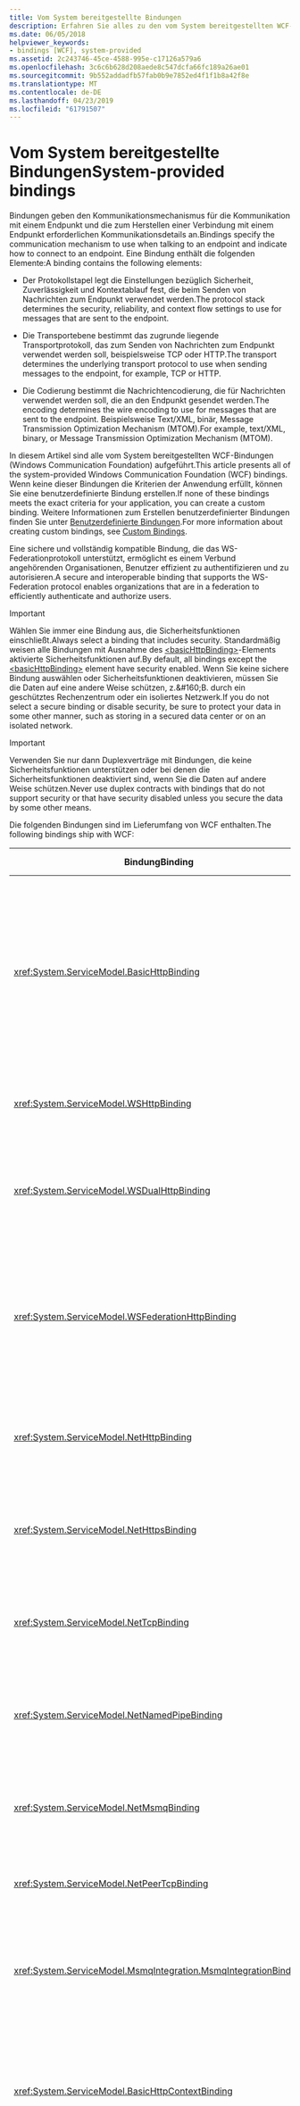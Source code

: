```yaml
---
title: Vom System bereitgestellte Bindungen
description: Erfahren Sie alles zu den vom System bereitgestellten WCF-Bindungen (Windows Communication Foundation).
ms.date: 06/05/2018
helpviewer_keywords:
- bindings [WCF], system-provided
ms.assetid: 2c243746-45ce-4588-995e-c17126a579a6
ms.openlocfilehash: 3c6c6b628d208aede8c547dcfa66fc189a26ae01
ms.sourcegitcommit: 9b552addadfb57fab0b9e7852ed4f1f1b8a42f8e
ms.translationtype: MT
ms.contentlocale: de-DE
ms.lasthandoff: 04/23/2019
ms.locfileid: "61791507"
---
```

# <a name="system-provided-bindings"></a><span data-ttu-id="301f3-103">Vom System bereitgestellte Bindungen</span><span class="sxs-lookup"><span data-stu-id="301f3-103">System-provided bindings</span></span>

<span data-ttu-id="301f3-104">Bindungen geben den Kommunikationsmechanismus für die Kommunikation mit einem Endpunkt und die zum Herstellen einer Verbindung mit einem Endpunkt erforderlichen Kommunikationsdetails an.</span><span class="sxs-lookup"><span data-stu-id="301f3-104">Bindings specify the communication mechanism to use when talking to an endpoint and indicate how to connect to an endpoint.</span></span> <span data-ttu-id="301f3-105">Eine Bindung enthält die folgenden Elemente:</span><span class="sxs-lookup"><span data-stu-id="301f3-105">A binding contains the following elements:</span></span>

- <span data-ttu-id="301f3-106">Der Protokollstapel legt die Einstellungen bezüglich Sicherheit, Zuverlässigkeit und Kontextablauf fest, die beim Senden von Nachrichten zum Endpunkt verwendet werden.</span><span class="sxs-lookup"><span data-stu-id="301f3-106">The protocol stack determines the security, reliability, and context flow settings to use for messages that are sent to the endpoint.</span></span>

- <span data-ttu-id="301f3-107">Die Transportebene bestimmt das zugrunde liegende Transportprotokoll, das zum Senden von Nachrichten zum Endpunkt verwendet werden soll, beispielsweise TCP oder HTTP.</span><span class="sxs-lookup"><span data-stu-id="301f3-107">The transport determines the underlying transport protocol to use when sending messages to the endpoint, for example, TCP or HTTP.</span></span>

- <span data-ttu-id="301f3-108">Die Codierung bestimmt die Nachrichtencodierung, die für Nachrichten verwendet werden soll, die an den Endpunkt gesendet werden.</span><span class="sxs-lookup"><span data-stu-id="301f3-108">The encoding determines the wire encoding to use for messages that are sent to the endpoint.</span></span> <span data-ttu-id="301f3-109">Beispielsweise Text/XML, binär, Message Transmission Optimization Mechanism (MTOM).</span><span class="sxs-lookup"><span data-stu-id="301f3-109">For example, text/XML, binary, or Message Transmission Optimization Mechanism (MTOM).</span></span>

 <span data-ttu-id="301f3-110">In diesem Artikel sind alle vom System bereitgestellten WCF-Bindungen (Windows Communication Foundation) aufgeführt.</span><span class="sxs-lookup"><span data-stu-id="301f3-110">This article presents all of the system-provided Windows Communication Foundation (WCF) bindings.</span></span> <span data-ttu-id="301f3-111">Wenn keine dieser Bindungen die Kriterien der Anwendung erfüllt, können Sie eine benutzerdefinierte Bindung erstellen.</span><span class="sxs-lookup"><span data-stu-id="301f3-111">If none of these bindings meets the exact criteria for your application, you can create a custom binding.</span></span> <span data-ttu-id="301f3-112">Weitere Informationen zum Erstellen benutzerdefinierter Bindungen finden Sie unter [Benutzerdefinierte Bindungen](./extending/custom-bindings.md).</span><span class="sxs-lookup"><span data-stu-id="301f3-112">For more information about creating custom bindings, see [Custom Bindings](./extending/custom-bindings.md).</span></span>

 <span data-ttu-id="301f3-113">Eine sichere und vollständig kompatible Bindung, die das WS-Federationprotokoll unterstützt, ermöglicht es einem Verbund angehörenden Organisationen, Benutzer effizient zu authentifizieren und zu autorisieren.</span><span class="sxs-lookup"><span data-stu-id="301f3-113">A secure and interoperable binding that supports the WS-Federation protocol enables organizations that are in a federation to efficiently authenticate and authorize users.</span></span>

> [!IMPORTANT]
> <span data-ttu-id="301f3-114">Wählen Sie immer eine Bindung aus, die Sicherheitsfunktionen einschließt.</span><span class="sxs-lookup"><span data-stu-id="301f3-114">Always select a binding that includes security.</span></span> <span data-ttu-id="301f3-115">Standardmäßig weisen alle Bindungen mit Ausnahme des [\<basicHttpBinding>](../configure-apps/file-schema/wcf/basichttpbinding.md)-Elements aktivierte Sicherheitsfunktionen auf.</span><span class="sxs-lookup"><span data-stu-id="301f3-115">By default, all bindings except the [\<basicHttpBinding>](../configure-apps/file-schema/wcf/basichttpbinding.md) element have security enabled.</span></span> <span data-ttu-id="301f3-116">Wenn Sie keine sichere Bindung auswählen oder Sicherheitsfunktionen deaktivieren, müssen Sie die Daten auf eine andere Weise schützen, z.&amp;#160;B. durch ein geschütztes Rechenzentrum oder ein isoliertes Netzwerk.</span><span class="sxs-lookup"><span data-stu-id="301f3-116">If you do not select a secure binding or disable security, be sure to protect your data in some other manner, such as storing in a secured data center or on an isolated network.</span></span>

> [!IMPORTANT]
> <span data-ttu-id="301f3-117">Verwenden Sie nur dann Duplexverträge mit Bindungen, die keine Sicherheitsfunktionen unterstützen oder bei denen die Sicherheitsfunktionen deaktiviert sind, wenn Sie die Daten auf andere Weise schützen.</span><span class="sxs-lookup"><span data-stu-id="301f3-117">Never use duplex contracts with bindings that do not support security or that have security disabled unless you secure the data by some other means.</span></span>

<span data-ttu-id="301f3-118">Die folgenden Bindungen sind im Lieferumfang von WCF enthalten.</span><span class="sxs-lookup"><span data-stu-id="301f3-118">The following bindings ship with WCF:</span></span>

|<span data-ttu-id="301f3-119">Bindung</span><span class="sxs-lookup"><span data-stu-id="301f3-119">Binding</span></span>|<span data-ttu-id="301f3-120">Konfigurationselement</span><span class="sxs-lookup"><span data-stu-id="301f3-120">Configuration Element</span></span>|<span data-ttu-id="301f3-121">Beschreibung</span><span class="sxs-lookup"><span data-stu-id="301f3-121">Description</span></span>|
|-------------|---------------------------|-----------------|
|<xref:System.ServiceModel.BasicHttpBinding>|[<span data-ttu-id="301f3-122">\<basicHttpBinding></span><span class="sxs-lookup"><span data-stu-id="301f3-122">\<basicHttpBinding></span></span>](../configure-apps/file-schema/wcf/basichttpbinding.md)|<span data-ttu-id="301f3-123">Eine Bindung, die sich für die Kommunikation mit Webdiensten eignet, die mit WS-Basic Profile kompatibel sind, beispielsweise auf ASP.NET-Webdiensten (ASMX) basierende Dienste.</span><span class="sxs-lookup"><span data-stu-id="301f3-123">A binding that is suitable for communicating with WS-Basic Profile-conformant Web services, for example, ASP.NET Web services (ASMX)-based services.</span></span> <span data-ttu-id="301f3-124">Diese Bindung verwendet HTTP als Transport und Text/XML als Standardnachrichtencodierung.</span><span class="sxs-lookup"><span data-stu-id="301f3-124">This binding uses HTTP as the transport and text/XML as the default message encoding.</span></span>|
|<xref:System.ServiceModel.WSHttpBinding>|[<span data-ttu-id="301f3-125">\<wsHttpBinding></span><span class="sxs-lookup"><span data-stu-id="301f3-125">\<wsHttpBinding></span></span>](../configure-apps/file-schema/wcf/wshttpbinding.md)|<span data-ttu-id="301f3-126">Eine sichere und vollständig kompatible Bindung, die sich für Nicht-Duplexdienstverträge eignet.</span><span class="sxs-lookup"><span data-stu-id="301f3-126">A secure and interoperable binding that is suitable for non-duplex service contracts.</span></span>|
|<xref:System.ServiceModel.WSDualHttpBinding>|[<span data-ttu-id="301f3-127">\<wsDualHttpBinding></span><span class="sxs-lookup"><span data-stu-id="301f3-127">\<wsDualHttpBinding></span></span>](../configure-apps/file-schema/wcf/wsdualhttpbinding.md)|<span data-ttu-id="301f3-128">Eine sichere und vollständig kompatible Bindung, die für Duplexdienstverträge oder für die Kommunikation über SOAP-Vermittler geeignet ist.</span><span class="sxs-lookup"><span data-stu-id="301f3-128">A secure and interoperable binding that is suitable for duplex service contracts or communication through SOAP intermediaries.</span></span>|
|<xref:System.ServiceModel.WSFederationHttpBinding>|[<span data-ttu-id="301f3-129">\<wsFederationHttpBinding></span><span class="sxs-lookup"><span data-stu-id="301f3-129">\<wsFederationHttpBinding></span></span>](../configure-apps/file-schema/wcf/wsfederationhttpbinding.md)|<span data-ttu-id="301f3-130">Eine sichere und vollständig kompatible Bindung, die das WS-Verbundsprotokoll unterstützt, die es einem Verbund angehörenden Organisationen ermöglicht, Benutzer effizient zu authentifizieren und zu autorisieren.</span><span class="sxs-lookup"><span data-stu-id="301f3-130">A secure and interoperable binding that supports the WS-Federation protocol, which enables organizations that are in a federation to efficiently authenticate and authorize users.</span></span>|
|<xref:System.ServiceModel.NetHttpBinding>|[<span data-ttu-id="301f3-131">\<netHttpBinding></span><span class="sxs-lookup"><span data-stu-id="301f3-131">\<netHttpBinding></span></span>](../configure-apps/file-schema/wcf/nethttpbinding.md)|<span data-ttu-id="301f3-132">Eine für die Nutzung von HTTP- oder WebSocket-Diensten entwickelte Bindung, die standardmäßig die binäre Codierung verwendet.</span><span class="sxs-lookup"><span data-stu-id="301f3-132">A binding designed for consuming HTTP or WebSocket services that uses binary encoding by default.</span></span>|
|<xref:System.ServiceModel.NetHttpsBinding>|[<span data-ttu-id="301f3-133">\<netHttpsBinding></span><span class="sxs-lookup"><span data-stu-id="301f3-133">\<netHttpsBinding></span></span>](../configure-apps/file-schema/wcf/nethttpsbinding.md)|<span data-ttu-id="301f3-134">Eine für die Nutzung von HTTP- oder WebSocket-Diensten entwickelte sichere Bindung, die standardmäßig die binäre Codierung verwendet.</span><span class="sxs-lookup"><span data-stu-id="301f3-134">A secure binding designed for consuming HTTP or WebSocket services that uses binary encoding by default.</span></span>|
|<xref:System.ServiceModel.NetTcpBinding>|[<span data-ttu-id="301f3-135">\<netTcpBinding></span><span class="sxs-lookup"><span data-stu-id="301f3-135">\<netTcpBinding></span></span>](../configure-apps/file-schema/wcf/nettcpbinding.md)|<span data-ttu-id="301f3-136">Eine sichere und optimierte Bindung, die sich für die computerübergreifende Kommunikation zwischen WCF-Anwendungen eignet.</span><span class="sxs-lookup"><span data-stu-id="301f3-136">A secure and optimized binding suitable for cross-machine communication between WCF applications.</span></span>|
|<xref:System.ServiceModel.NetNamedPipeBinding>|[<span data-ttu-id="301f3-137">\<netNamedPipeBinding></span><span class="sxs-lookup"><span data-stu-id="301f3-137">\<netNamedPipeBinding></span></span>](../configure-apps/file-schema/wcf/netnamedpipebinding.md)|<span data-ttu-id="301f3-138">Eine sichere, zuverlässige und optimierte Bindung, die sich für die Kommunikation zwischen WCF-Anwendungen auf einem Computer eignet.</span><span class="sxs-lookup"><span data-stu-id="301f3-138">A secure, reliable, optimized binding that is suitable for on-machine communication between WCF applications.</span></span>|
|<xref:System.ServiceModel.NetMsmqBinding>|[<span data-ttu-id="301f3-139">\<netMsmqBinding></span><span class="sxs-lookup"><span data-stu-id="301f3-139">\<netMsmqBinding></span></span>](../configure-apps/file-schema/wcf/netmsmqbinding.md)|<span data-ttu-id="301f3-140">Eine der Warteschlange hinzugefügte Bindung, die sich für eine computerübergreifende Kommunikation zwischen WCF-Anwendungen eignet.</span><span class="sxs-lookup"><span data-stu-id="301f3-140">A queued binding that is suitable for cross-machine communication between WCF applications.</span></span>|
|<xref:System.ServiceModel.NetPeerTcpBinding>|[<span data-ttu-id="301f3-141">\<netPeerTcpBinding></span><span class="sxs-lookup"><span data-stu-id="301f3-141">\<netPeerTcpBinding></span></span>](../configure-apps/file-schema/wcf/netpeertcpbinding.md)|<span data-ttu-id="301f3-142">Eine Bindung, die eine sichere Kommunikation zwischen mehreren Computern ermöglicht.</span><span class="sxs-lookup"><span data-stu-id="301f3-142">A binding that enables secure, multiple machine communication.</span></span>|
|<xref:System.ServiceModel.MsmqIntegration.MsmqIntegrationBinding>|[<span data-ttu-id="301f3-143">\<msmqIntegrationBinding></span><span class="sxs-lookup"><span data-stu-id="301f3-143">\<msmqIntegrationBinding></span></span>](../configure-apps/file-schema/wcf/msmqintegrationbinding.md)|<span data-ttu-id="301f3-144">Eine Bindung, die sich für eine computerübergreifende Kommunikation zwischen einer WCF-Anwendung und vorhandenen Message Queuing-Anwendungen eignet.</span><span class="sxs-lookup"><span data-stu-id="301f3-144">A binding that is suitable for cross-machine communication between a WCF application and existing Message Queuing applications.</span></span>|
|<xref:System.ServiceModel.BasicHttpContextBinding>|[<span data-ttu-id="301f3-145">\<basicHttpContextBinding></span><span class="sxs-lookup"><span data-stu-id="301f3-145">\<basicHttpContextBinding></span></span>](../configure-apps/file-schema/wcf/basichttpcontextbinding.md)|<span data-ttu-id="301f3-146">Eine Bindung, die sich für die Kommunikation mit Webdiensten eignet, die mit WS-Basic Profile kompatibel sind, und so die Verwendung von HTTP-Cookies zum Austauschen von Kontext ermöglicht.</span><span class="sxs-lookup"><span data-stu-id="301f3-146">A binding suitable for communicating with WS-Basic Profile conformant Web services that enables HTTP cookies to be used to exchange context.</span></span>|
|<xref:System.ServiceModel.NetTcpContextBinding>|[<span data-ttu-id="301f3-147">\<netTcpContextBinding></span><span class="sxs-lookup"><span data-stu-id="301f3-147">\<netTcpContextBinding></span></span>](../configure-apps/file-schema/wcf/nettcpcontextbinding.md)|<span data-ttu-id="301f3-148">Eine sichere und optimierte Bindung, die sich für die computerübergreifende Kommunikation zwischen WCF-Anwendungen eignet und so die Verwendung von SOAP-Headern zum Austauschen von Kontext ermöglicht.</span><span class="sxs-lookup"><span data-stu-id="301f3-148">A secure and optimized binding suitable for cross-machine communication between WCF applications that enables SOAP headers to be used to exchange context.</span></span>|
|<xref:System.ServiceModel.WebHttpBinding>|[<span data-ttu-id="301f3-149">\<webHttpBinding></span><span class="sxs-lookup"><span data-stu-id="301f3-149">\<webHttpBinding></span></span>](../configure-apps/file-schema/wcf/webhttpbinding.md)|<span data-ttu-id="301f3-150">Eine Bindung, die zum Konfigurieren von Endpunkten für WCF-Webdienste verwendet wird, die durch HTTP-Anforderungen und nicht durch SOAP-Nachrichten bereitgestellt werden.</span><span class="sxs-lookup"><span data-stu-id="301f3-150">A binding used to configure endpoints for WCF Web services that are exposed through HTTP requests instead of SOAP messages.</span></span>|
|<xref:System.ServiceModel.WSHttpContextBinding>|[<span data-ttu-id="301f3-151">\<wsHttpContextBinding></span><span class="sxs-lookup"><span data-stu-id="301f3-151">\<wsHttpContextBinding></span></span>](../configure-apps/file-schema/wcf/wshttpcontextbinding.md)|<span data-ttu-id="301f3-152">Eine sichere und vollständig kompatible Bindung, die sich für Nicht-Duplexdienstverträge eignet und so die Verwendung von SOAP-Headern zum Austauschen von Kontext ermöglicht.</span><span class="sxs-lookup"><span data-stu-id="301f3-152">A secure and interoperable binding suitable for non-duplex service contracts that enables SOAP headers to be used to exchange context.</span></span>|
|<xref:System.ServiceModel.UdpBinding>|[<span data-ttu-id="301f3-153">\<udpBinding></span><span class="sxs-lookup"><span data-stu-id="301f3-153">\<udpBinding></span></span>](../configure-apps/file-schema/wcf/udpbinding.md)|<span data-ttu-id="301f3-154">Eine Bindung, die verwendet werden soll, wenn eine große Menge einfacher Nachrichten an eine große Anzahl von Clients gleichzeitig gesendet werden soll.</span><span class="sxs-lookup"><span data-stu-id="301f3-154">A binding to use when sending a burst of simple messages to a large number of clients simultaneously.</span></span>|

 <span data-ttu-id="301f3-155">In der folgenden Tabelle sind die Funktionen der einzelnen vom System bereitgestellten Bindungen dargestellt.</span><span class="sxs-lookup"><span data-stu-id="301f3-155">The following table shows the features of each of the system-provided bindings.</span></span> <span data-ttu-id="301f3-156">Die Bindungen sind in den Tabellenspalten angegeben. Die Funktionen werden in den Zeilen aufgelistet und in der zweiten Tabelle beschrieben.</span><span class="sxs-lookup"><span data-stu-id="301f3-156">The bindings are found in the table columns; the features are listed in the rows and described in a second table.</span></span> <span data-ttu-id="301f3-157">In der folgenden Tabelle werden die im Zusammenhang mit Bindungen verwendeten Abkürzungen erklärt.</span><span class="sxs-lookup"><span data-stu-id="301f3-157">The following table provides a key for the binding abbreviations used.</span></span> <span data-ttu-id="301f3-158">Zur Auswahl einer Bindung ermitteln Sie, welche Spalte in den Zeilen alle Funktionen enthält, die Sie benötigen.</span><span class="sxs-lookup"><span data-stu-id="301f3-158">To select a binding, determine which column satisfies all of the row features you need.</span></span>

|<span data-ttu-id="301f3-159">Bindung</span><span class="sxs-lookup"><span data-stu-id="301f3-159">Binding</span></span>|<span data-ttu-id="301f3-160">Interoperabilität</span><span class="sxs-lookup"><span data-stu-id="301f3-160">Interoperability</span></span>|<span data-ttu-id="301f3-161">Sicherheit (Standard)</span><span class="sxs-lookup"><span data-stu-id="301f3-161">Security (Default)</span></span>|<span data-ttu-id="301f3-162">Sitzung</span><span class="sxs-lookup"><span data-stu-id="301f3-162">Session</span></span><br /><span data-ttu-id="301f3-163">(Standard)</span><span class="sxs-lookup"><span data-stu-id="301f3-163">(Default)</span></span>|<span data-ttu-id="301f3-164">Transaktionen</span><span class="sxs-lookup"><span data-stu-id="301f3-164">Transactions</span></span>|<span data-ttu-id="301f3-165">Duplex</span><span class="sxs-lookup"><span data-stu-id="301f3-165">Duplex</span></span>|<span data-ttu-id="301f3-166">Codierung (Standard)</span><span class="sxs-lookup"><span data-stu-id="301f3-166">Encoding (Default)</span></span>|<span data-ttu-id="301f3-167">Streaming</span><span class="sxs-lookup"><span data-stu-id="301f3-167">Streaming</span></span><br /><span data-ttu-id="301f3-168">(Standard)</span><span class="sxs-lookup"><span data-stu-id="301f3-168">(Default)</span></span>|
|-------------|----------------------|--------------------------|-----------------------------|------------------|------------|--------------------------|-------------------------------|
|<xref:System.ServiceModel.BasicHttpBinding>|<span data-ttu-id="301f3-169">Basic Profile 1.1</span><span class="sxs-lookup"><span data-stu-id="301f3-169">Basic Profile 1.1</span></span>|<span data-ttu-id="301f3-170">(Keine), Transport, Nachricht, Gemischt</span><span class="sxs-lookup"><span data-stu-id="301f3-170">(None), Transport, Message, Mixed</span></span>|<span data-ttu-id="301f3-171">(Keine)</span><span class="sxs-lookup"><span data-stu-id="301f3-171">(None)</span></span>|<span data-ttu-id="301f3-172">(Keine)</span><span class="sxs-lookup"><span data-stu-id="301f3-172">(None)</span></span>|<span data-ttu-id="301f3-173">n/v</span><span class="sxs-lookup"><span data-stu-id="301f3-173">n/a</span></span>|<span data-ttu-id="301f3-174">Text, (MTOM)</span><span class="sxs-lookup"><span data-stu-id="301f3-174">Text, (MTOM)</span></span>|<span data-ttu-id="301f3-175">Ja</span><span class="sxs-lookup"><span data-stu-id="301f3-175">Yes</span></span><br /><span data-ttu-id="301f3-176">(gepuffert)</span><span class="sxs-lookup"><span data-stu-id="301f3-176">(buffered)</span></span>|
|<xref:System.ServiceModel.WSHttpBinding>|<span data-ttu-id="301f3-177">WS</span><span class="sxs-lookup"><span data-stu-id="301f3-177">WS</span></span>|<span data-ttu-id="301f3-178">Transport, (Nachricht), Gemischt</span><span class="sxs-lookup"><span data-stu-id="301f3-178">Transport, (Message), Mixed</span></span>|<span data-ttu-id="301f3-179">(Keine), zuverlässige Sitzung, Sicherheitssitzung</span><span class="sxs-lookup"><span data-stu-id="301f3-179">(None), Reliable Session, Security Session</span></span>|<span data-ttu-id="301f3-180">(Keine), Ja</span><span class="sxs-lookup"><span data-stu-id="301f3-180">(None), Yes</span></span>|<span data-ttu-id="301f3-181">n/v</span><span class="sxs-lookup"><span data-stu-id="301f3-181">n/a</span></span>|<span data-ttu-id="301f3-182">(Text), MTOM</span><span class="sxs-lookup"><span data-stu-id="301f3-182">(Text), MTOM</span></span>|<span data-ttu-id="301f3-183">Nein</span><span class="sxs-lookup"><span data-stu-id="301f3-183">No</span></span>|
|<xref:System.ServiceModel.WSDualHttpBinding>|<span data-ttu-id="301f3-184">WS</span><span class="sxs-lookup"><span data-stu-id="301f3-184">WS</span></span>|<span data-ttu-id="301f3-185">(Nachricht), Keine</span><span class="sxs-lookup"><span data-stu-id="301f3-185">(Message), None</span></span>|<span data-ttu-id="301f3-186">(Zuverlässige Sitzung), Sicherheitssitzung</span><span class="sxs-lookup"><span data-stu-id="301f3-186">(Reliable Session), Security Session</span></span>|<span data-ttu-id="301f3-187">(Keine), Ja</span><span class="sxs-lookup"><span data-stu-id="301f3-187">(None), Yes</span></span>|<span data-ttu-id="301f3-188">Ja</span><span class="sxs-lookup"><span data-stu-id="301f3-188">Yes</span></span>|<span data-ttu-id="301f3-189">(Text), MTOM</span><span class="sxs-lookup"><span data-stu-id="301f3-189">(Text), MTOM</span></span>|<span data-ttu-id="301f3-190">Nein</span><span class="sxs-lookup"><span data-stu-id="301f3-190">No</span></span>|
|<xref:System.ServiceModel.WSFederationHttpBinding>|<span data-ttu-id="301f3-191">WS-Federation</span><span class="sxs-lookup"><span data-stu-id="301f3-191">WS-Federation</span></span>|<span data-ttu-id="301f3-192">(Nachricht), Gemischt, Keine</span><span class="sxs-lookup"><span data-stu-id="301f3-192">(Message), Mixed, None</span></span>|<span data-ttu-id="301f3-193">(Keine), zuverlässige Sitzung, Sicherheitssitzung</span><span class="sxs-lookup"><span data-stu-id="301f3-193">(None), Reliable Session, Security Session</span></span>|<span data-ttu-id="301f3-194">(Keine), Ja</span><span class="sxs-lookup"><span data-stu-id="301f3-194">(None), Yes</span></span>|<span data-ttu-id="301f3-195">Nein</span><span class="sxs-lookup"><span data-stu-id="301f3-195">No</span></span>|<span data-ttu-id="301f3-196">(Text), MTOM</span><span class="sxs-lookup"><span data-stu-id="301f3-196">(Text), MTOM</span></span>|<span data-ttu-id="301f3-197">Nein</span><span class="sxs-lookup"><span data-stu-id="301f3-197">No</span></span>|
|<xref:System.ServiceModel.NetHttpBinding>|<span data-ttu-id="301f3-198">.NET</span><span class="sxs-lookup"><span data-stu-id="301f3-198">.NET</span></span>|<span data-ttu-id="301f3-199">(Keine), Transport, Nachricht, TransportWithMessageCredential, TransportCredentialOnly</span><span class="sxs-lookup"><span data-stu-id="301f3-199">(None), Transport, Message, TransportWithMessageCredential, TransportCredentialOnly</span></span>|<span data-ttu-id="301f3-200">Siehe den Hinweis unten.</span><span class="sxs-lookup"><span data-stu-id="301f3-200">See note below</span></span>|<span data-ttu-id="301f3-201">Keiner</span><span class="sxs-lookup"><span data-stu-id="301f3-201">None</span></span>|<span data-ttu-id="301f3-202">Siehe den Hinweis unten.</span><span class="sxs-lookup"><span data-stu-id="301f3-202">See note below</span></span>|<span data-ttu-id="301f3-203">(Binär), Text, MTOM</span><span class="sxs-lookup"><span data-stu-id="301f3-203">(Binary), Text, MTOM</span></span>|<span data-ttu-id="301f3-204">Ja (gepuffert)</span><span class="sxs-lookup"><span data-stu-id="301f3-204">Yes (buffered)</span></span>|
|<xref:System.ServiceModel.NetHttpsBinding>|<span data-ttu-id="301f3-205">.NET</span><span class="sxs-lookup"><span data-stu-id="301f3-205">.NET</span></span>|<span data-ttu-id="301f3-206">(Transport), TransportWithMessageCredential</span><span class="sxs-lookup"><span data-stu-id="301f3-206">(Transport), TransportWithMessageCredential</span></span>|<span data-ttu-id="301f3-207">Siehe den Hinweis unten.</span><span class="sxs-lookup"><span data-stu-id="301f3-207">See note below</span></span>|<span data-ttu-id="301f3-208">Keiner</span><span class="sxs-lookup"><span data-stu-id="301f3-208">None</span></span>|<span data-ttu-id="301f3-209">Siehe den Hinweis unten.</span><span class="sxs-lookup"><span data-stu-id="301f3-209">See note below</span></span>|<span data-ttu-id="301f3-210">(Binär), Text, MTOM</span><span class="sxs-lookup"><span data-stu-id="301f3-210">(Binary), Text, MTOM</span></span>|<span data-ttu-id="301f3-211">Ja</span><span class="sxs-lookup"><span data-stu-id="301f3-211">Yes</span></span><br /><span data-ttu-id="301f3-212">(gepuffert)</span><span class="sxs-lookup"><span data-stu-id="301f3-212">(buffered)</span></span>|
|<xref:System.ServiceModel.NetTcpBinding>|<span data-ttu-id="301f3-213">.NET</span><span class="sxs-lookup"><span data-stu-id="301f3-213">.NET</span></span>|<span data-ttu-id="301f3-214">(Transport), Nachricht, Keine, Gemischt</span><span class="sxs-lookup"><span data-stu-id="301f3-214">(Transport), Message, None, Mixed</span></span>|<span data-ttu-id="301f3-215">(Transport), zuverlässige Sitzung, Sicherheitssitzung</span><span class="sxs-lookup"><span data-stu-id="301f3-215">(Transport), Reliable Session, Security Session</span></span>|<span data-ttu-id="301f3-216">(Keine), Ja</span><span class="sxs-lookup"><span data-stu-id="301f3-216">(None), Yes</span></span>|<span data-ttu-id="301f3-217">Ja</span><span class="sxs-lookup"><span data-stu-id="301f3-217">Yes</span></span>|<span data-ttu-id="301f3-218">Binär</span><span class="sxs-lookup"><span data-stu-id="301f3-218">Binary</span></span>|<span data-ttu-id="301f3-219">Ja</span><span class="sxs-lookup"><span data-stu-id="301f3-219">Yes</span></span><br /><span data-ttu-id="301f3-220">(gepuffert)</span><span class="sxs-lookup"><span data-stu-id="301f3-220">(buffered)</span></span>|
|<xref:System.ServiceModel.NetNamedPipeBinding>|<span data-ttu-id="301f3-221">.NET</span><span class="sxs-lookup"><span data-stu-id="301f3-221">.NET</span></span>|<span data-ttu-id="301f3-222">(Transport), Keine</span><span class="sxs-lookup"><span data-stu-id="301f3-222">(Transport), None</span></span>|<span data-ttu-id="301f3-223">Keine, (Transport)</span><span class="sxs-lookup"><span data-stu-id="301f3-223">None, (Transport)</span></span>|<span data-ttu-id="301f3-224">(Keine), Ja</span><span class="sxs-lookup"><span data-stu-id="301f3-224">(None), Yes</span></span>|<span data-ttu-id="301f3-225">Ja</span><span class="sxs-lookup"><span data-stu-id="301f3-225">Yes</span></span>|<span data-ttu-id="301f3-226">Binär</span><span class="sxs-lookup"><span data-stu-id="301f3-226">Binary</span></span>|<span data-ttu-id="301f3-227">Ja</span><span class="sxs-lookup"><span data-stu-id="301f3-227">Yes</span></span><br /><span data-ttu-id="301f3-228">(gepuffert)</span><span class="sxs-lookup"><span data-stu-id="301f3-228">(buffered)</span></span>|
|<xref:System.ServiceModel.NetMsmqBinding>|<span data-ttu-id="301f3-229">.NET</span><span class="sxs-lookup"><span data-stu-id="301f3-229">.NET</span></span>|<span data-ttu-id="301f3-230">Nachricht, (Transport), Keine</span><span class="sxs-lookup"><span data-stu-id="301f3-230">Message, (Transport), None</span></span>|<span data-ttu-id="301f3-231">Keine, (Transport)</span><span class="sxs-lookup"><span data-stu-id="301f3-231">(None), Transport</span></span>|<span data-ttu-id="301f3-232">Keine, (Ja)</span><span class="sxs-lookup"><span data-stu-id="301f3-232">None, (Yes)</span></span>|<span data-ttu-id="301f3-233">Nein</span><span class="sxs-lookup"><span data-stu-id="301f3-233">No</span></span>|<span data-ttu-id="301f3-234">Binär</span><span class="sxs-lookup"><span data-stu-id="301f3-234">Binary</span></span>|<span data-ttu-id="301f3-235">Nein</span><span class="sxs-lookup"><span data-stu-id="301f3-235">No</span></span>|
|<xref:System.ServiceModel.NetPeerTcpBinding>|<span data-ttu-id="301f3-236">Peer</span><span class="sxs-lookup"><span data-stu-id="301f3-236">Peer</span></span>|<span data-ttu-id="301f3-237">(Transport)</span><span class="sxs-lookup"><span data-stu-id="301f3-237">(Transport)</span></span>|<span data-ttu-id="301f3-238">(Keine)</span><span class="sxs-lookup"><span data-stu-id="301f3-238">(None)</span></span>|<span data-ttu-id="301f3-239">(Keine)</span><span class="sxs-lookup"><span data-stu-id="301f3-239">(None)</span></span>|<span data-ttu-id="301f3-240">Ja</span><span class="sxs-lookup"><span data-stu-id="301f3-240">Yes</span></span>||<span data-ttu-id="301f3-241">Nein</span><span class="sxs-lookup"><span data-stu-id="301f3-241">No</span></span>|
|<xref:System.ServiceModel.MsmqIntegration.MsmqIntegrationBinding>|<span data-ttu-id="301f3-242">MSMQ</span><span class="sxs-lookup"><span data-stu-id="301f3-242">MSMQ</span></span>|<span data-ttu-id="301f3-243">(Transport)</span><span class="sxs-lookup"><span data-stu-id="301f3-243">(Transport)</span></span>|<span data-ttu-id="301f3-244">(Keine)</span><span class="sxs-lookup"><span data-stu-id="301f3-244">(None)</span></span>|<span data-ttu-id="301f3-245">Keine, (Ja)</span><span class="sxs-lookup"><span data-stu-id="301f3-245">None, (Yes)</span></span>|<span data-ttu-id="301f3-246">n/v</span><span class="sxs-lookup"><span data-stu-id="301f3-246">n/a</span></span>|<span data-ttu-id="301f3-247">n/v</span><span class="sxs-lookup"><span data-stu-id="301f3-247">n/a</span></span>|<span data-ttu-id="301f3-248">Nein</span><span class="sxs-lookup"><span data-stu-id="301f3-248">No</span></span>|
|<xref:System.ServiceModel.BasicHttpContextBinding>|<span data-ttu-id="301f3-249">Basic Profile 1.1</span><span class="sxs-lookup"><span data-stu-id="301f3-249">Basic Profile 1.1</span></span>|<span data-ttu-id="301f3-250">(Keine), Transport, Nachricht, Gemischt</span><span class="sxs-lookup"><span data-stu-id="301f3-250">(None), Transport, Message, Mixed</span></span>|<span data-ttu-id="301f3-251">(Keine)</span><span class="sxs-lookup"><span data-stu-id="301f3-251">(None)</span></span>|<span data-ttu-id="301f3-252">(Keine)</span><span class="sxs-lookup"><span data-stu-id="301f3-252">(None)</span></span>|<span data-ttu-id="301f3-253">n/v</span><span class="sxs-lookup"><span data-stu-id="301f3-253">n/a</span></span>|<span data-ttu-id="301f3-254">Text, (MTOM)</span><span class="sxs-lookup"><span data-stu-id="301f3-254">Text, (MTOM)</span></span>|<span data-ttu-id="301f3-255">Ja</span><span class="sxs-lookup"><span data-stu-id="301f3-255">Yes</span></span><br /><span data-ttu-id="301f3-256">(gepuffert)</span><span class="sxs-lookup"><span data-stu-id="301f3-256">(buffered)</span></span>|
|<xref:System.ServiceModel.NetTcpContextBinding>|<span data-ttu-id="301f3-257">.NET</span><span class="sxs-lookup"><span data-stu-id="301f3-257">.NET</span></span>|<span data-ttu-id="301f3-258">(Transport), Nachricht, Keine, Gemischt</span><span class="sxs-lookup"><span data-stu-id="301f3-258">(Transport), Message, None, Mixed</span></span>|<span data-ttu-id="301f3-259">(Transport), zuverlässige Sitzung, Sicherheitssitzung</span><span class="sxs-lookup"><span data-stu-id="301f3-259">(Transport), Reliable Session, Security Session</span></span>|<span data-ttu-id="301f3-260">(Keine), Ja</span><span class="sxs-lookup"><span data-stu-id="301f3-260">(None), Yes</span></span>|<span data-ttu-id="301f3-261">Ja</span><span class="sxs-lookup"><span data-stu-id="301f3-261">Yes</span></span>|<span data-ttu-id="301f3-262">Binär</span><span class="sxs-lookup"><span data-stu-id="301f3-262">Binary</span></span>|<span data-ttu-id="301f3-263">Ja</span><span class="sxs-lookup"><span data-stu-id="301f3-263">Yes</span></span><br /><span data-ttu-id="301f3-264">(gepuffert)</span><span class="sxs-lookup"><span data-stu-id="301f3-264">(buffered)</span></span>|
|<xref:System.ServiceModel.WSHttpContextBinding>|<span data-ttu-id="301f3-265">WS</span><span class="sxs-lookup"><span data-stu-id="301f3-265">WS</span></span>|<span data-ttu-id="301f3-266">Transport, (Nachricht), Gemischt</span><span class="sxs-lookup"><span data-stu-id="301f3-266">Transport, (Message), Mixed</span></span>|<span data-ttu-id="301f3-267">(Keine), zuverlässige Sitzung, Sicherheitssitzung</span><span class="sxs-lookup"><span data-stu-id="301f3-267">(None), Reliable Session, Security Session</span></span>|<span data-ttu-id="301f3-268">(Keine), Ja</span><span class="sxs-lookup"><span data-stu-id="301f3-268">(None), Yes</span></span>|<span data-ttu-id="301f3-269">n/v</span><span class="sxs-lookup"><span data-stu-id="301f3-269">n/a</span></span>|<span data-ttu-id="301f3-270">Text, (MTOM)</span><span class="sxs-lookup"><span data-stu-id="301f3-270">Text, (MTOM)</span></span>|<span data-ttu-id="301f3-271">Nein</span><span class="sxs-lookup"><span data-stu-id="301f3-271">No</span></span>|
|<xref:System.ServiceModel.UdpBinding> <br /><br /> <span data-ttu-id="301f3-272">**Hinweis**:  Interoperabilität lässt sich durch Implementieren der SOAP-über-UDP-Standardspezifikation erzielen, die von dieser Bindung implementiert wird.</span><span class="sxs-lookup"><span data-stu-id="301f3-272">**Note:**  Interoperability can be achieved by implementing the standard SOAP-over-UDP spec which this binding implements.</span></span>|<span data-ttu-id="301f3-273">.NET</span><span class="sxs-lookup"><span data-stu-id="301f3-273">.NET</span></span>|<span data-ttu-id="301f3-274">(Keine)</span><span class="sxs-lookup"><span data-stu-id="301f3-274">(None)</span></span>|<span data-ttu-id="301f3-275">(Keine)</span><span class="sxs-lookup"><span data-stu-id="301f3-275">(None)</span></span>|<span data-ttu-id="301f3-276">(Keine)</span><span class="sxs-lookup"><span data-stu-id="301f3-276">(None)</span></span>|<span data-ttu-id="301f3-277">n/v</span><span class="sxs-lookup"><span data-stu-id="301f3-277">n/a</span></span>|<span data-ttu-id="301f3-278">(Text)</span><span class="sxs-lookup"><span data-stu-id="301f3-278">(Text)</span></span>|<span data-ttu-id="301f3-279">Nein</span><span class="sxs-lookup"><span data-stu-id="301f3-279">No</span></span>|

> [!IMPORTANT]
> <span data-ttu-id="301f3-280"><xref:System.ServiceModel.NetHttpBinding> ist eine für die Nutzung von HTTP- oder WebSocket-Diensten entwickelte Bindung, die standardmäßig die binäre Codierung verwendet.</span><span class="sxs-lookup"><span data-stu-id="301f3-280"><xref:System.ServiceModel.NetHttpBinding> is a binding designed for consuming HTTP or WebSocket services and uses binary encoding by default.</span></span> <span data-ttu-id="301f3-281">Die <xref:System.ServiceModel.NetHttpBinding> erkennt, ob sie mit einem Anforderung-Antwort-Vertrag oder einem Duplexvertrag verwendet wird, und ändert das Verhalten entsprechend, indem HTTP für Anforderung-Antwort und WebSockets für Duplex verwendet werden.</span><span class="sxs-lookup"><span data-stu-id="301f3-281"><xref:System.ServiceModel.NetHttpBinding> detects whether it's used with a request-reply contract or duplex contract and changes its behavior to match; it uses HTTP for request-reply and WebSockets for duplex.</span></span> <span data-ttu-id="301f3-282">Dieses Verhalten kann überschrieben werden, mithilfe der <xref:System.ServiceModel.Channels.WebSocketTransportUsage> Bindung festlegen: WhenDuplex: Dies ist der Standardwert, der das oben beschriebene Verhalten aufweist.</span><span class="sxs-lookup"><span data-stu-id="301f3-282">This behavior can be overridden using the <xref:System.ServiceModel.Channels.WebSocketTransportUsage> binding setting: WhenDuplex - This is the default value and behaves as described above.</span></span> <span data-ttu-id="301f3-283">Never: Verhindert die Verwendung von WebSockets.</span><span class="sxs-lookup"><span data-stu-id="301f3-283">Never - This prevents WebSockets from being used.</span></span> <span data-ttu-id="301f3-284">Der Versuch, einen Duplexvertrag mit dieser Einstellung zu verwenden, löst eine Ausnahme aus.</span><span class="sxs-lookup"><span data-stu-id="301f3-284">Attempting to use a duplex contract with this setting results in an exception.</span></span> <span data-ttu-id="301f3-285">Always: Erzwingt die Verwendung von WebSockets sogar für Anforderung-Antwort-Verträge.</span><span class="sxs-lookup"><span data-stu-id="301f3-285">Always - This forces WebSockets to be used even for request-reply contracts.</span></span> <span data-ttu-id="301f3-286">NetHttpBinding unterstützt zuverlässige Sitzungen im HTTP-Modus und WebSocket-Modus.</span><span class="sxs-lookup"><span data-stu-id="301f3-286">NetHttpBinding supports reliable sessions in both HTTP mode and WebSocket mode.</span></span> <span data-ttu-id="301f3-287">Im WebSocket-Modus werden Sitzungen vom Transport bereitgestellt.</span><span class="sxs-lookup"><span data-stu-id="301f3-287">In WebSocket mode sessions are provided by the transport.</span></span>

 <span data-ttu-id="301f3-288">Die in der vorstehenden Tabelle aufgeführten Funktionen werden in der folgenden Tabelle erläutert.</span><span class="sxs-lookup"><span data-stu-id="301f3-288">The following table explains the features listed in the previous table.</span></span>

|<span data-ttu-id="301f3-289">Feature</span><span class="sxs-lookup"><span data-stu-id="301f3-289">Feature</span></span>|<span data-ttu-id="301f3-290">Beschreibung</span><span class="sxs-lookup"><span data-stu-id="301f3-290">Description</span></span>|
|-------------|-----------------|
|<span data-ttu-id="301f3-291">Interoperabilitätstyp</span><span class="sxs-lookup"><span data-stu-id="301f3-291">Interoperability Type</span></span>|<span data-ttu-id="301f3-292">Benennt das Protokoll oder die Technologie, mit dem bzw. der in der Bindung die Zusammenarbeit sichergestellt wird.</span><span class="sxs-lookup"><span data-stu-id="301f3-292">Names the protocol or technology with which the binding ensures interoperation.</span></span>|
|<span data-ttu-id="301f3-293">Sicherheit</span><span class="sxs-lookup"><span data-stu-id="301f3-293">Security</span></span>|<span data-ttu-id="301f3-294">Gibt an, wie der Kanal geschützt wird.</span><span class="sxs-lookup"><span data-stu-id="301f3-294">Specifies how the channel is secured:</span></span><br /><span data-ttu-id="301f3-295">– None: Die SOAP-Nachricht ist nicht gesichert, und der Client ist nicht authentifiziert.</span><span class="sxs-lookup"><span data-stu-id="301f3-295">- None: The SOAP message isn't secured and the client isn't authenticated.</span></span><br /><span data-ttu-id="301f3-296">-Transport: Sicherheitsanforderungen werden auf der Transportebene erfüllt.</span><span class="sxs-lookup"><span data-stu-id="301f3-296">- Transport: Security requirements are satisfied at the transport layer.</span></span><br /><span data-ttu-id="301f3-297">-Meldung: Sicherheitsanforderungen werden auf der Nachrichtenebene erfüllt.</span><span class="sxs-lookup"><span data-stu-id="301f3-297">- Message: Security requirements are satisfied at the message layer.</span></span><br /><span data-ttu-id="301f3-298">-Gemischt: Ansprüche werden in der Nachricht übertragen; Anforderungen an Integrität und Vertraulichkeit werden der Transportebene erfüllt.</span><span class="sxs-lookup"><span data-stu-id="301f3-298">- Mixed: Claims are carried in the message; integrity and confidentiality requirements are satisfied by the transport layer.</span></span>|
|<span data-ttu-id="301f3-299">Sitzung</span><span class="sxs-lookup"><span data-stu-id="301f3-299">Session</span></span>|<span data-ttu-id="301f3-300">Gibt an, ob die betreffende Bindung Sitzungsverträge unterstützt.</span><span class="sxs-lookup"><span data-stu-id="301f3-300">Specifies whether this binding supports session contracts.</span></span>|
|<span data-ttu-id="301f3-301">Transaktionen</span><span class="sxs-lookup"><span data-stu-id="301f3-301">Transactions</span></span>|<span data-ttu-id="301f3-302">Gibt an, ob Transaktionen ermöglicht werden.</span><span class="sxs-lookup"><span data-stu-id="301f3-302">Specifies whether transactions are enabled.</span></span>|
|<span data-ttu-id="301f3-303">Duplex</span><span class="sxs-lookup"><span data-stu-id="301f3-303">Duplex</span></span>|<span data-ttu-id="301f3-304">Gibt an, ob Duplexverträge unterstützt werden.</span><span class="sxs-lookup"><span data-stu-id="301f3-304">Specifies whether duplex contracts are supported.</span></span> <span data-ttu-id="301f3-305">Beachten Sie, dass diese Funktion in der Bindung Unterstützung für Sitzungen erfordert.</span><span class="sxs-lookup"><span data-stu-id="301f3-305">Note that this feature requires support for Sessions in the binding.</span></span>|
|<span data-ttu-id="301f3-306">Codierung</span><span class="sxs-lookup"><span data-stu-id="301f3-306">Encoding</span></span>|<span data-ttu-id="301f3-307">Gibt das Übertragungsformat der Nachricht an.</span><span class="sxs-lookup"><span data-stu-id="301f3-307">Specifies the wire format of the message.</span></span> <span data-ttu-id="301f3-308">Zulässige Werte sind:</span><span class="sxs-lookup"><span data-stu-id="301f3-308">Allowable values include:</span></span><br /><span data-ttu-id="301f3-309">– Text: beispielsweise UTF-8.</span><span class="sxs-lookup"><span data-stu-id="301f3-309">- Text: for example UTF-8.</span></span><br /><span data-ttu-id="301f3-310">– Binär</span><span class="sxs-lookup"><span data-stu-id="301f3-310">- Binary</span></span><br /><span data-ttu-id="301f3-311">-Message Transmission Optimization Mechanism (MTOM): Eine Methode für die effiziente Codierung binärer XML-Elemente innerhalb des Kontexts eines SOAP-Umschlags.</span><span class="sxs-lookup"><span data-stu-id="301f3-311">- Message Transmission Optimization Mechanism (MTOM): A method for efficiently encoding binary XML elements within the context of a SOAP envelope.</span></span>|
|<span data-ttu-id="301f3-312">Streaming</span><span class="sxs-lookup"><span data-stu-id="301f3-312">Streaming</span></span>|<span data-ttu-id="301f3-313">Gibt an, ob Streaming für eingehende und ausgehende Nachrichten unterstützt wird.</span><span class="sxs-lookup"><span data-stu-id="301f3-313">Specifies whether streaming is supported for incoming and outgoing messages.</span></span> <span data-ttu-id="301f3-314">Der Wert wird mithilfe der `TransferMode`-Eigenschaft für die Bindung festgelegt.</span><span class="sxs-lookup"><span data-stu-id="301f3-314">Use the `TransferMode` property on the binding to set the value.</span></span> <span data-ttu-id="301f3-315">Zulässige Werte sind:</span><span class="sxs-lookup"><span data-stu-id="301f3-315">The allowable values include:</span></span><br /><span data-ttu-id="301f3-316">- <xref:System.ServiceModel.TransferMode.Buffered>: Die Anforderungs- und Antwortnachrichten werden gepuffert.</span><span class="sxs-lookup"><span data-stu-id="301f3-316">- <xref:System.ServiceModel.TransferMode.Buffered>: The request and response messages are both buffered.</span></span><br /><span data-ttu-id="301f3-317">- <xref:System.ServiceModel.TransferMode.Streamed>: Die Anforderungs- und Antwortnachrichten werden per Stream übertragen.</span><span class="sxs-lookup"><span data-stu-id="301f3-317">- <xref:System.ServiceModel.TransferMode.Streamed>: The request and response messages are both streamed.</span></span><br /><span data-ttu-id="301f3-318">- <xref:System.ServiceModel.TransferMode.StreamedRequest>: Die Anforderungsnachricht wird per Stream übertragen, und die Antwortnachricht wird gepuffert.</span><span class="sxs-lookup"><span data-stu-id="301f3-318">- <xref:System.ServiceModel.TransferMode.StreamedRequest>: The request message is streamed and the response message is buffered.</span></span><br /><span data-ttu-id="301f3-319">- <xref:System.ServiceModel.TransferMode.StreamedResponse>: Die Anforderungsnachricht wird gepuffert, und die Antwortnachricht wird per Stream übertragen.</span><span class="sxs-lookup"><span data-stu-id="301f3-319">- <xref:System.ServiceModel.TransferMode.StreamedResponse>: The request message is buffered and the response message is streamed.</span></span>|

## <a name="see-also"></a><span data-ttu-id="301f3-320">Siehe auch</span><span class="sxs-lookup"><span data-stu-id="301f3-320">See also</span></span>

- [<span data-ttu-id="301f3-321">Übersicht über die Endpunkterstellung</span><span class="sxs-lookup"><span data-stu-id="301f3-321">Endpoint Creation Overview</span></span>](endpoint-creation-overview.md)
- [<span data-ttu-id="301f3-322">Verwenden von Bindungen, um Dienste und Clients zu konfigurieren</span><span class="sxs-lookup"><span data-stu-id="301f3-322">Using Bindings to Configure Services and Clients</span></span>](using-bindings-to-configure-services-and-clients.md)
- [<span data-ttu-id="301f3-323">Einfache WCF-Programmierung</span><span class="sxs-lookup"><span data-stu-id="301f3-323">Basic WCF Programming</span></span>](basic-wcf-programming.md)
